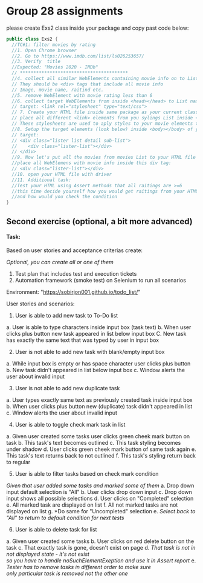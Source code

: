 # Group 28 assignments

please create Exs2 class inside your package and copy past code below:

```java
public class Exs2 {
  //TC#1: filter movies by rating
  //1. Open Chrome browser
  //2. Go to https://www.imdb.com/list/ls026253657/
  //3. Verify  title
  //Expected: "Movies 2020 - IMDb"
  // ****************************************
  //4. collect all similar WebElements containing movie info on to List named movies
  // They should be <div> tags that include all movie info
  // Image, movie name, raitind etc.
  //5. remove WebElement with movie rating less than 6
  //6. collect target WebElements from inside <head></head> to List named stylings:
  // target: <link rel="stylesheet" type="text/css">
  // 7. Create your HTML file inside same package as your current class
  // place all different <link> elements from you sylings List inside <head></head> of your HTML file
  // These stylesheets are used to aply styles to your movie elements that found inside <body></body>
  //8. Setup the target elements (look below) inside <body></body> of your HTML file
  // target: 
  // <div class="lister list detail sub-list">
  //    <div class="lister-list"></div>
  // </div>
  //9. Now let's put all the movies from movies List to your HTML file
  //place all WebElemens with movie info inside this div tag:
  // <div class="lister-list"></div>
  //10. open your HTML file with driver
  //11. Additional task:
  //Test your HTML using Assert methods that all raitings are >=6
  //this time decide yourself how you would get raitings from your HTML file
  //and how would you check the condition
}
```

## Second exercise (optional, a bit more advanced)

#### Task:

Based on user stories and acceptance criterias create:

*Optional, you can create all or one of them* 

1. Test plan that includes test and execution tickets
2. Automation framework (smoke test) on Selenium to run all scenarios

Environment: "https://sobirjon001.github.io/todo_list/"

User stories and scenarios:

1. User is able to add new task to To-Do list

  a. User is able to type characters inside input box (task text)
  b. When user clicks plus button new task appeared in list below input box
  C. New task has exactly the same text that was typed by user in input box

2. User is not able to add new task with blank/empty input box
  
  a. While input box is empty or has space character user clicks plus button
  b. New task didn't appeared in list below input box
  c. Window alerts the user about invalid input

3. User is not able to add new duplicate task
  
  a. User types exactly same text as previously created task inside input box
  b. When user clicks plus button new (duplicate) task didn't appeared in list
  c. Window alerts the user about invalid input

4. User is able to toggle check mark task in list 
  
  a. Given user created some tasks user clicks green cheek mark button on task
  b. This task's text becomes outlined
  c. This task styling becomes under shadow
  d. User clicks green cheek mark button of same task again
  e. This task's text returns back to not outlined
  f. This task's styling return back to regular

5. User is able to filter tasks based on check mark condition
    
  *Given that user added some tasks and marked some of them*
  a. Drop down input default selection is "All"
  b. User clicks drop down input
  c. Drop down input shows all possible selections
  d. User clicks on "Completed" selection
  e. All marked task are displayed on list
  f. All not marked tasks are not displayed on list
  g. *Do same for "Uncompleted" selection
  e. *Select back to "All" to return to default condition for next tests*

6. User is able to delete task for list
  
  a. Given user created some tasks
  b. User clicks on red delete button on the task
  c. That exactly task is gone, doesn't exist on page
  d. *That task is not in not displayed state - it's not exist \
  so you have to handle noSuchElementExeption and use it in Assert report*
  e. *Tester has to remove tasks in different order to make sure \
  only particular task is removed not the other one*
